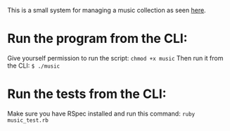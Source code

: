 This is a small system for managing a music collection as seen [here](https://gist.github.com/jgoulah/fc742e8512ff730a86d262c25bbf549b).

# Run the program from the CLI:
Give yourself permission to run the script: `chmod +x music`
Then run it from the CLI: `$ ./music`

# Run the tests from the CLI:
Make sure you have RSpec installed and run this command:
`ruby music_test.rb`
